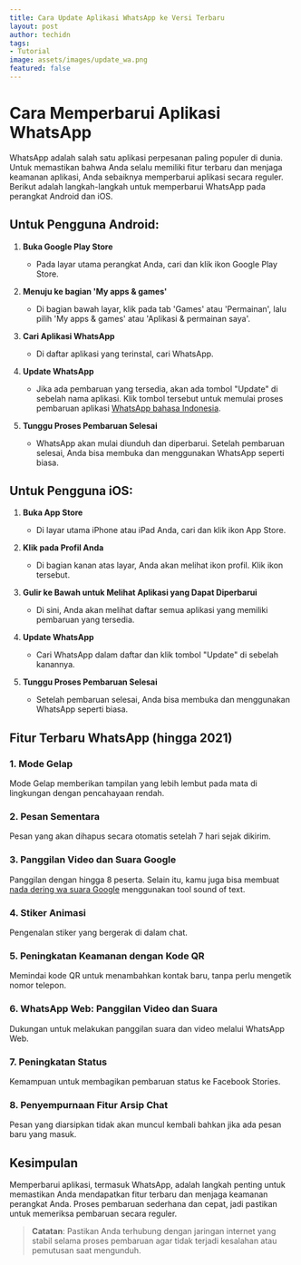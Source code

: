 ```yaml
---
title: Cara Update Aplikasi WhatsApp ke Versi Terbaru
layout: post
author: techidn
tags:
- Tutorial
image: assets/images/update_wa.png
featured: false
---
```


# Cara Memperbarui Aplikasi WhatsApp

WhatsApp adalah salah satu aplikasi perpesanan paling populer di dunia. Untuk memastikan bahwa Anda selalu memiliki fitur terbaru dan menjaga keamanan aplikasi, Anda sebaiknya memperbarui aplikasi secara reguler. Berikut adalah langkah-langkah untuk memperbarui WhatsApp pada perangkat Android dan iOS.

## Untuk Pengguna Android:

1. **Buka Google Play Store**
   - Pada layar utama perangkat Anda, cari dan klik ikon Google Play Store.
   
2. **Menuju ke bagian 'My apps & games'**
   - Di bagian bawah layar, klik pada tab 'Games' atau 'Permainan', lalu pilih 'My apps & games' atau 'Aplikasi & permainan saya'.
   
3. **Cari Aplikasi WhatsApp**
   - Di daftar aplikasi yang terinstal, cari WhatsApp.

4. **Update WhatsApp**
   - Jika ada pembaruan yang tersedia, akan ada tombol "Update" di sebelah nama aplikasi. Klik tombol tersebut untuk memulai proses pembaruan aplikasi [WhatsApp bahasa Indonesia](https://puebi.readthedocs.io/).

5. **Tunggu Proses Pembaruan Selesai**
   - WhatsApp akan mulai diunduh dan diperbarui. Setelah pembaruan selesai, Anda bisa membuka dan menggunakan WhatsApp seperti biasa.

## Untuk Pengguna iOS:

1. **Buka App Store**
   - Di layar utama iPhone atau iPad Anda, cari dan klik ikon App Store.
   
2. **Klik pada Profil Anda**
   - Di bagian kanan atas layar, Anda akan melihat ikon profil. Klik ikon tersebut.
   
3. **Gulir ke Bawah untuk Melihat Aplikasi yang Dapat Diperbarui**
   - Di sini, Anda akan melihat daftar semua aplikasi yang memiliki pembaruan yang tersedia.
   
4. **Update WhatsApp**
   - Cari WhatsApp dalam daftar dan klik tombol "Update" di sebelah kanannya.

5. **Tunggu Proses Pembaruan Selesai**
   - Setelah pembaruan selesai, Anda bisa membuka dan menggunakan WhatsApp seperti biasa.
  
## Fitur Terbaru WhatsApp (hingga 2021)

### 1. **Mode Gelap**
Mode Gelap memberikan tampilan yang lebih lembut pada mata di lingkungan dengan pencahayaan rendah.

### 2. **Pesan Sementara**
Pesan yang akan dihapus secara otomatis setelah 7 hari sejak dikirim.

### 3. **Panggilan Video dan Suara Google**
Panggilan dengan hingga 8 peserta. Selain itu, kamu juga bisa membuat [nada dering wa suara Google](https://karinov.co.id/ganti-nada-dering-wa-suara-google/) menggunakan tool sound of text.

### 4. **Stiker Animasi**
Pengenalan stiker yang bergerak di dalam chat.

### 5. **Peningkatan Keamanan dengan Kode QR**
Memindai kode QR untuk menambahkan kontak baru, tanpa perlu mengetik nomor telepon.

### 6. **WhatsApp Web: Panggilan Video dan Suara**
Dukungan untuk melakukan panggilan suara dan video melalui WhatsApp Web.

### 7. **Peningkatan Status**
Kemampuan untuk membagikan pembaruan status ke Facebook Stories.

### 8. **Penyempurnaan Fitur Arsip Chat**
Pesan yang diarsipkan tidak akan muncul kembali bahkan jika ada pesan baru yang masuk.

## Kesimpulan

Memperbarui aplikasi, termasuk WhatsApp, adalah langkah penting untuk memastikan Anda mendapatkan fitur terbaru dan menjaga keamanan perangkat Anda. Proses pembaruan sederhana dan cepat, jadi pastikan untuk memeriksa pembaruan secara reguler.

> **Catatan**: Pastikan Anda terhubung dengan jaringan internet yang stabil selama proses pembaruan agar tidak terjadi kesalahan atau pemutusan saat mengunduh.
